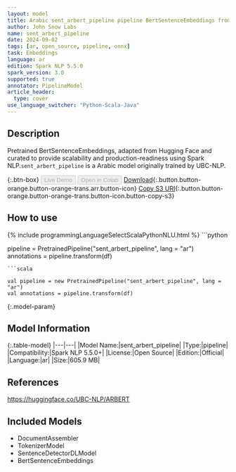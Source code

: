 ```yaml
---
layout: model
title: Arabic sent_arbert_pipeline pipeline BertSentenceEmbeddings from UBC-NLP
author: John Snow Labs
name: sent_arbert_pipeline
date: 2024-09-02
tags: [ar, open_source, pipeline, onnx]
task: Embeddings
language: ar
edition: Spark NLP 5.5.0
spark_version: 3.0
supported: true
annotator: PipelineModel
article_header:
  type: cover
use_language_switcher: "Python-Scala-Java"
---
```


## Description

Pretrained BertSentenceEmbeddings, adapted from Hugging Face and curated to provide scalability and production-readiness using Spark NLP.`sent_arbert_pipeline` is a Arabic model originally trained by UBC-NLP.

{:.btn-box}
<button class="button button-orange" disabled>Live Demo</button>
<button class="button button-orange" disabled>Open in Colab</button>
[Download](https://s3.amazonaws.com/auxdata.johnsnowlabs.com/public/models/sent_arbert_pipeline_ar_5.5.0_3.0_1725274162936.zip){:.button.button-orange.button-orange-trans.arr.button-icon}
[Copy S3 URI](s3://auxdata.johnsnowlabs.com/public/models/sent_arbert_pipeline_ar_5.5.0_3.0_1725274162936.zip){:.button.button-orange.button-orange-trans.button-icon.button-copy-s3}

## How to use



<div class="tabs-box" markdown="1">
{% include programmingLanguageSelectScalaPythonNLU.html %}
```python

pipeline = PretrainedPipeline("sent_arbert_pipeline", lang = "ar")
annotations =  pipeline.transform(df)   

```
```scala

val pipeline = new PretrainedPipeline("sent_arbert_pipeline", lang = "ar")
val annotations = pipeline.transform(df)

```
</div>

{:.model-param}
## Model Information

{:.table-model}
|---|---|
|Model Name:|sent_arbert_pipeline|
|Type:|pipeline|
|Compatibility:|Spark NLP 5.5.0+|
|License:|Open Source|
|Edition:|Official|
|Language:|ar|
|Size:|605.9 MB|

## References

https://huggingface.co/UBC-NLP/ARBERT

## Included Models

- DocumentAssembler
- TokenizerModel
- SentenceDetectorDLModel
- BertSentenceEmbeddings